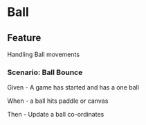# Ball

## Feature

Handling Ball movements

### Scenario: Ball Bounce

Given - A game has started and has a one ball 

When - a ball hits paddle or canvas

Then - Update a ball co-ordinates
